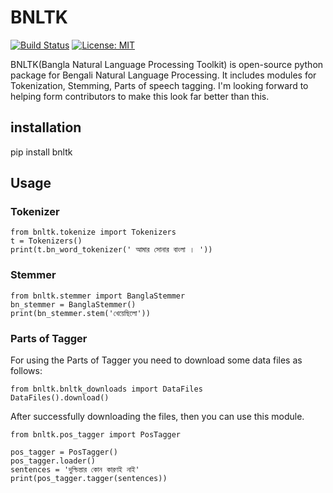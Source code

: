 # BNLTK
[![Build Status](https://travis-ci.org/ashwoolford/bnltk.svg?branch=master)](https://travis-ci.org/ashwoolford/bnltk)
[![License: MIT](https://img.shields.io/badge/License-MIT-brightgreen.svg)](https://opensource.org/licenses/MIT)


BNLTK(Bangla Natural Language Processing Toolkit) is open-source python package for Bengali Natural Language Processing. It includes modules for Tokenization, Stemming, Parts of speech tagging. I'm looking forward to helping form contributors to make this look far better than this.

## installation

pip install bnltk 

## Usage

### Tokenizer

```
from bnltk.tokenize import Tokenizers
t = Tokenizers()
print(t.bn_word_tokenizer(' আমার সোনার বাংলা । '))		
```

### Stemmer

```
from bnltk.stemmer import BanglaStemmer
bn_stemmer = BanglaStemmer()
print(bn_stemmer.stem('খেয়েছিলো'))
```

### Parts of Tagger

For using the Parts of Tagger you need to download some data files as follows:

```
from bnltk.bnltk_downloads import DataFiles
DataFiles().download()	
```
After successfully downloading the files, then you can use this module.

```
from bnltk.pos_tagger import PosTagger

pos_tagger = PosTagger()    
pos_tagger.loader()
sentences = 'দুশ্চিন্তার কোন কারণই নাই'
print(pos_tagger.tagger(sentences))  

```
